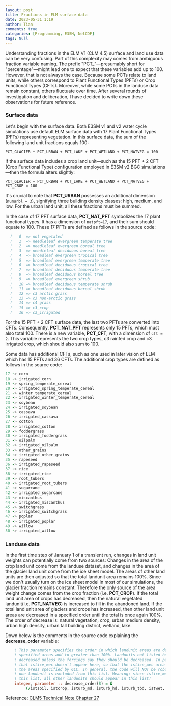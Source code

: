 ```yaml
---
layout: post
title: Fractions in ELM surface data
date: 2023-05-31 1:19
author: Tian
comments: true
categories: [Programming, E3SM, NetCDF]
tags: Null
---
```

Understanding fractions in the ELM V1 (CLM 4.5) surface and land use data can be very confusing. Part of this complexity may comes from ambiguous fraction variable naming. The prefix "PCT_"—presumably short for "percentage"—might lead one to expect that these variables add up to 100. However, that is not always the case. Because some PCTs relate to land units, while others correspond to Plant Functional Types (PFTs) or Crop Functional Types (CFTs). Moreover, while some PCTs in the landuse data remain constant, others fluctuate over time. After several rounds of investigation and deliberation, I have decided to write down these observations for future reference.

### Surface data
Let's begin with the surface data. Both E3SM v1 and v2 water cycle simulations use default ELM surface data with 17 Plant Functional Types (PFTs) representing vegetation. In this surface data, the sum of the following land unit fractions equals 100:

`PCT_GLACIER + PCT_URBAN + PCT_LAKE + PCT_WETLAND + PCT_NATVEG = 100`

If the surface data includes a crop land unit—such as the 15 PFT + 2 CFT (Crop Functional Type) configuration employed in E3SM v2 BGC simulations—then the formula alters slightly:

`PCT_GLACIER + PCT_URBAN + PCT_LAKE + PCT_WETLAND + PCT_NATVEG + PCT_CROP = 100`

It's crucial to note that **PCT_URBAN** possesses an additional dimension (`numurbl = 3`), signifying three building density classes: high, medium, and low. For the urban land unit, all these fractions must be summed.

In the case of 17 PFT surface data, **PCT_NAT_PFT** symbolizes the 17 plant functional types. It has a dimension of `natpft=17`, and their sum should equate to 100. These 17 PFTs are defined as follows in the source code:

```fortran
  !   0  => not vegetated
  !   1  => needleleaf evergreen temperate tree
  !   2  => needleleaf evergreen boreal tree
  !   3  => needleleaf deciduous boreal tree
  !   4  => broadleaf evergreen tropical tree
  !   5  => broadleaf evergreen temperate tree
  !   6  => broadleaf deciduous tropical tree
  !   7  => broadleaf deciduous temperate tree
  !   8  => broadleaf deciduous boreal tree
  !   9  => broadleaf evergreen shrub
  !   10 => broadleaf deciduous temperate shrub
  !   11 => broadleaf deciduous boreal shrub
  !   12 => c3 arctic grass
  !   13 => c3 non-arctic grass
  !   14 => c4 grass
  !   15 => c3_crop
  !   16 => c3_irrigated
```

For the 15 PFT + 2 CFT surface data, the last two PFTs are converted into CFTs. Consequently, **PCT_NAT_PFT** represents only 15 PFTs, which must also total 100. There is a new variable, **PCT_CFT**, with a dimension of `cft = 2`. This variable represents the two crop types, c3 rainfed crop and c3 irrigated crop, which should also sum to 100.

Some data has additional CFTs, such as one used in later vision of ELM which has 15 PFTs and 36 CFTs. The additional crop types are defined as follows in the source code:

```fortran
17 -> corn                               
18 -> irrigated_corn                     
19 -> spring_temperate_cereal            
20 -> irrigated_spring_temperate_cereal  
21 -> winter_temperate_cereal            
22 -> irrigated_winter_temperate_cereal  
23 -> soybean                            
24 -> irrigated_soybean
25 -> cassava                            
26 -> irrigated_cassava                  
27 -> cotton                             
28 -> irrigated_cotton                   
29 -> foddergrass                        
30 -> irrigated_foddergrass              
31 -> oilpalm                            
32 -> irrigated_oilpalm                  
33 -> other_grains                       
34 -> irrigated_other_grains             
35 -> rapeseed                           
36 -> irrigated_rapeseed                 
37 -> rice                               
38 -> irrigated_rice                     
39 -> root_tubers                        
40 -> irrigated_root_tubers              
41 -> sugarcane                          
42 -> irrigated_sugarcane                
43 -> miscanthus                         
44 -> irrigated_miscanthus               
45 -> switchgrass                        
46 -> irrigated_switchgrass              
47 -> poplar                             
48 -> irrigated_poplar                   
49 -> willow                             
50 -> irrigated_willow  
```

### Landuse data
In the first time step of January 1 of a transient run, changes in land unit weights can potentially come from two sources: Changes in the area of the crop land unit come from the landuse dataset, and changes in the area of the glacier land unit come from the ice sheet model. The areas of other land units are then adjusted so that the total landunit area remains 100%. Since we don't usually turn on the ice sheet model in most of our simulations, the glacier fraction remains constant. Therefore the only source of the area weight change comes from the crop fraction (i.e. **PCT_CROP**). If the total land unit area of crops has decreased, then the natural vegetated landunit(i.e. **PCT_NATVEG**) is increased to fill in the abandoned land. If the total land unit area of glaciers and crops has increased, then other land unit areas are decreased in a specified order until the total is once again 100%. The order of decrease is: natural vegetation, crop, urban medium density, urban high density, urban tall building district, wetland, lake.

Down below is the comments in the source code explaining the **decrease_order** variable:
```fortran
    ! This parameter specifies the order in which landunit areas are decreased when the
    ! specified areas add to greater than 100%. Landunits not listed here can never be
    ! decreased unless the forcings say they should be decreased. In particular, note
    ! that istice_mec doesn't appear here, so that the istice_mec area always will match
    ! the areas specified by GLC. In general, the code will NOT be robust if more than
    ! one landunit is excluded from this list. Meaning: since istice_mec is excluded from
    ! this list, all other landunits should appear in this list!
    integer, parameter :: decrease_order(8) = &
         (/istsoil, istcrop, isturb_md, isturb_hd, isturb_tbd, istwet, istdlak, istice/)
```
Reference: [CLM5 Technical Note Chapter 27](https://escomp.github.io/ctsm-docs/versions/release-clm5.0/html/tech_note/Transient_Landcover/CLM50_Tech_Note_Transient_Landcover.html#)
